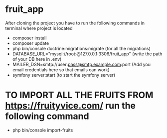 # fruit_app
 
After cloning the project you have to run the following commands in terminal where project is located
- composer install
- composer update
- php bin/console doctrine:migrations:migrate (for all the migrations)
- DATABASE_URL="mysql://root:@127.0.0.1:3306/fruit_app" (write the path of your DB here in .env)
- MAILER_DSN=smtp://user:pass@smtp.example.com:port (Add you email credentials here so that emails can work)
- symfony server:start (to start the symfony server)


# TO IMPORT ALL THE FRUITS FROM https://fruityvice.com/ run the following command
- php bin/console import-fruits